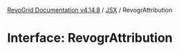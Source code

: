 [RevoGrid Documentation v4.14.8](README.md) / [JSX](Namespace.JSX.md) / RevogrAttribution

# Interface: RevogrAttribution
